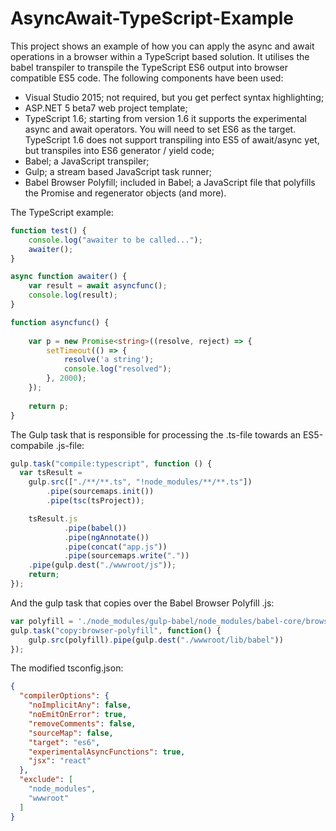 # AsyncAwait-TypeScript-Example
This project shows an example of how you can apply the async and await operations in a browser within a TypeScript based solution.
It utilises the babel transpiler to transpile the TypeScript ES6 output into browser compatible ES5 code.
The following components have been used:

* Visual Studio 2015; not required, but you get perfect syntax highlighting;
* ASP.NET 5 beta7 web project template;
* TypeScript 1.6; starting from version 1.6 it supports the experimental async and await operators. You will need to set ES6 as the target. TypeScript 1.6 does not support transpiling into ES5 of await/async yet, but transpiles into ES6 generator / yield code;
* Babel; a JavaScript transpiler;
* Gulp; a stream based JavaScript task runner;
* Babel Browser Polyfill; included in Babel; a JavaScript file that polyfills the Promise and regenerator objects (and more). 

The TypeScript example:
```typescript
function test() {
    console.log("awaiter to be called...");
    awaiter();    
}

async function awaiter() {
    var result = await asyncfunc();
    console.log(result);
}

function asyncfunc() {
    
    var p = new Promise<string>((resolve, reject) => {
        setTimeout(() => {
            resolve('a string');
            console.log("resolved");
        }, 2000);
    });
    
    return p;
}
```

The Gulp task that is responsible for processing the .ts-file towards an ES5-compabile .js-file:
```javascript
gulp.task("compile:typescript", function () {
  var tsResult =
    gulp.src(["./**/**.ts", "!node_modules/**/**.ts"])
        .pipe(sourcemaps.init())
        .pipe(tsc(tsProject));

	tsResult.js
		    .pipe(babel())            
    	    .pipe(ngAnnotate())
            .pipe(concat("app.js"))
	    	.pipe(sourcemaps.write("."))
	.pipe(gulp.dest("./wwwroot/js"));
	return;
});
```

And the gulp task that copies over the Babel Browser Polyfill .js:
```javascript
var polyfill = './node_modules/gulp-babel/node_modules/babel-core/browser-polyfill.js';
gulp.task("copy:browser-polyfill", function() {
    gulp.src(polyfill).pipe(gulp.dest("./wwwroot/lib/babel"))
});
```
	
The modified tsconfig.json:
```json
{
  "compilerOptions": {
    "noImplicitAny": false,
    "noEmitOnError": true,
    "removeComments": false,
    "sourceMap": false,
    "target": "es6",
    "experimentalAsyncFunctions": true,
    "jsx": "react"
  },
  "exclude": [
    "node_modules",
    "wwwroot"
  ]
}
```